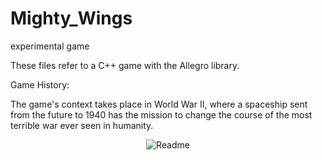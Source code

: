 # Mighty_Wings
experimental game

These files refer to a C++ game with the Allegro library.

Game History:

The game's context takes place in World War II, where a spaceship sent from the future to 1940 has the mission to change the course of the most terrible war ever seen in humanity.

<p align="center"><img src="https://github.com/Edu2805/Mighty_Wings/start.png" title="Readme"/></p>
